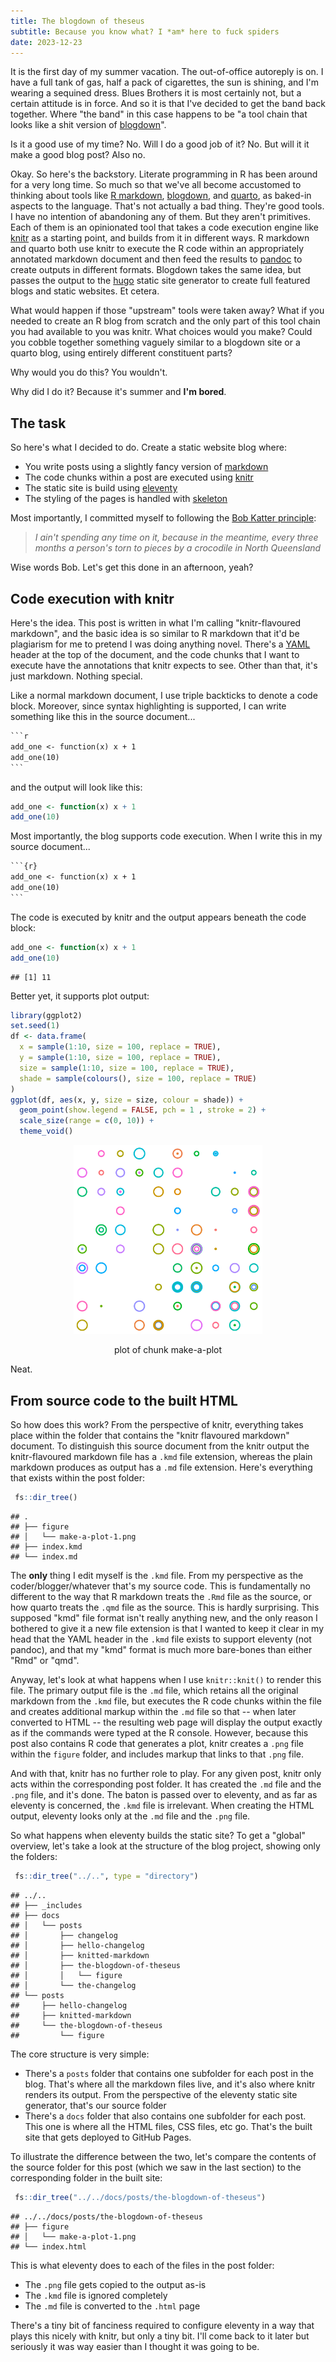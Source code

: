 ```yaml
---
title: The blogdown of theseus
subtitle: Because you know what? I *am* here to fuck spiders
date: 2023-12-23
---
```


It is the first day of my summer vacation. The out-of-office autoreply is on. I have a full tank of gas, half a pack of cigarettes, the sun is shining, and I'm wearing a sequined dress. Blues Brothers it is most certainly not, but a certain attitude is in force. And so it is that I've decided to get the band back together. Where "the band" in this case happens to be "a tool chain that looks like a shit version of [blogdown](https://pkgs.rstudio.com/blogdown/)".

Is it a good use of my time? No. Will I do a good job of it? No. But will it it make a good blog post? Also no.

Okay. So here's the backstory. Literate programming in R has been around for a very long time. So much so that we've all become accustomed to thinking about tools like [R markdown](https://rmarkdown.rstudio.com/), [blogdown](https://pkgs.rstudio.com/blogdown/), and [quarto](https://quarto.org/), as baked-in aspects to the language. That's not actually a bad thing. They're good tools. I have no intention of abandoning any of them. But they aren't primitives. Each of them is an opinionated tool that takes a code execution engine like [knitr](https://yihui.org/knitr/) as a starting point, and builds from it in different ways. R markdown and quarto both use knitr to execute the R code within an appropriately annotated markdown document and then feed the results to [pandoc](https://pandoc.org/) to create outputs in different formats. Blogdown takes the same idea, but passes the output to the [hugo](https://gohugo.io/) static site generator to create full featured blogs and static websites. Et cetera. 

What would happen if those "upstream" tools were taken away? What if you needed to create an R blog from scratch and the only part of this tool chain you had available to you was knitr. What choices would you make? Could you cobble together something vaguely similar to a blogdown site or a quarto blog, using entirely different constituent parts? 

Why would you do this? You wouldn't.

Why did I do it? Because it's summer and **I'm bored**.

## The task

So here's what I decided to do. Create a static website blog where:

- You write posts using a slightly fancy version of [markdown](https://www.markdownguide.org/)
- The code chunks within a post are executed using [knitr](https://yihui.org/knitr/)
- The static site is build using [eleventy](https://www.11ty.dev/)
- The styling of the pages is handled with [skeleton](http://getskeleton.com/)

Most importantly, I committed myself to following the [Bob Katter principle](https://www.youtube.com/watch?v=1i739SyCu9I):

> *I ain't spending any time on it, because in the meantime, every three months a person's torn to pieces by a crocodile in North Queensland* 

Wise words Bob. Let's get this done in an afternoon, yeah?

## Code execution with knitr

Here's the idea. This post is written in what I'm calling "knitr-flavoured markdown", and the basic idea is so similar to R markdown that it'd be plagiarism for me to pretend I was doing anything novel. There's a [YAML](https://yaml.org/) header at the top of the document, and the code chunks that I want to execute have the annotations that knitr expects to see. Other than that, it's just markdown. Nothing special.

Like a normal markdown document, I use triple backticks to denote a code block. Moreover, since syntax highlighting is supported, I can write something like this in the source document...



````default
```r
add_one <- function(x) x + 1
add_one(10)
```
````

and the output will look like this:

```r
add_one <- function(x) x + 1
add_one(10)
```

Most importantly, the blog supports code execution. When I write this in my source document...


````default
```{r}
add_one <- function(x) x + 1
add_one(10)
```
````

The code is executed by knitr and the output appears beneath the code block:


```r
add_one <- function(x) x + 1
add_one(10)
```

```
## [1] 11
```

Better yet, it supports plot output:


```r
library(ggplot2)
set.seed(1)
df <- data.frame(
  x = sample(1:10, size = 100, replace = TRUE),
  y = sample(1:10, size = 100, replace = TRUE),
  size = sample(1:10, size = 100, replace = TRUE),
  shade = sample(colours(), size = 100, replace = TRUE)
)
ggplot(df, aes(x, y, size = size, colour = shade)) +
  geom_point(show.legend = FALSE, pch = 1 , stroke = 2) + 
  scale_size(range = c(0, 10)) + 
  theme_void()
```

<div class="figure" style="text-align: center">
<img src="figure/make-a-plot-1.png" alt="plot of chunk make-a-plot" width="60%" />
<p class="caption">plot of chunk make-a-plot</p>
</div>

Neat. 

## From source code to the built HTML

So how does this work? From the perspective of knitr, everything takes place within the folder that contains the "knitr flavoured markdown" document. To distinguish this source document from the knitr output the knitr-flavoured markdown file has a `.kmd` file extension, whereas the plain markdown produces as output has a `.md` file extension. Here's everything that exists within the post folder:


```r
 fs::dir_tree()
```

```
## .
## ├── figure
## │   └── make-a-plot-1.png
## ├── index.kmd
## └── index.md
```

The **only** thing I edit myself is the `.kmd` file. From my perspective as the coder/blogger/whatever that's my source code. This is fundamentally no different to the way that R markdown treats the `.Rmd` file as the source, or how quarto treats the `.qmd` file as the source. This is hardly surprising. This supposed "kmd" file format isn't really anything new, and the only reason I bothered to give it a new file extension is that I wanted to keep it clear in my head that the YAML header in the `.kmd` file exists to support eleventy (not pandoc), and that my "kmd" format is much more bare-bones than either "Rmd" or "qmd".

Anyway, let's look at what happens when I use `knitr::knit()` to render this file. The primary output file is the `.md` file, which retains all the original markdown from the `.kmd` file, but executes the R code chunks within the file and creates additional markup within the `.md` file so that -- when later converted to HTML -- the resulting web page will display the output exactly as if the commands were typed at the R console. However, because this post also contains R code that generates a plot, knitr creates a `.png` file within the `figure` folder, and includes markup that links to that `.png` file. 

And with that, knitr has no further role to play. For any given post, knitr only acts within the corresponding post folder. It has created the `.md` file and the `.png` file, and it's done. The baton is passed over to eleventy, and as far as eleventy is concerned, the `.kmd` file is irrelevant. When creating the HTML output, eleventy looks only at the `.md` file and the `.png` file. 

So what happens when eleventy builds the static site? To get a "global" overview, let's take a look at the structure of the blog project, showing only the folders:


```r
 fs::dir_tree("../..", type = "directory")
```

```
## ../..
## ├── _includes
## ├── docs
## │   └── posts
## │       ├── changelog
## │       ├── hello-changelog
## │       ├── knitted-markdown
## │       ├── the-blogdown-of-theseus
## │       │   └── figure
## │       └── the-changelog
## └── posts
##     ├── hello-changelog
##     ├── knitted-markdown
##     └── the-blogdown-of-theseus
##         └── figure
```

The core structure is very simple:

- There's a `posts` folder that contains one subfolder for each post in the blog. That's where all the markdown files live, and it's also where knitr renders its output. From the perspective of the eleventy static site generator, that's our source folder
- There's a `docs` folder that also contains one subfolder for each post. This one is where all the HTML files, CSS files, etc go. That's the built site that gets deployed to GitHub Pages. 

To illustrate the difference between the two, let's compare the contents of the source folder for this post (which we saw in the last section) to the corresponding folder in the built site:


```r
 fs::dir_tree("../../docs/posts/the-blogdown-of-theseus")
```

```
## ../../docs/posts/the-blogdown-of-theseus
## ├── figure
## │   └── make-a-plot-1.png
## └── index.html
```

This is what eleventy does to each of the files in the post folder:

- The `.png` file gets copied to the output as-is
- The `.kmd` file is ignored completely
- The `.md` file is converted to the `.html` page

There's a tiny bit of fanciness required to configure eleventy in a way that plays this nicely with knitr, but only a tiny bit. I'll come back to it later but seriously it was way easier than I thought it was going to be.
